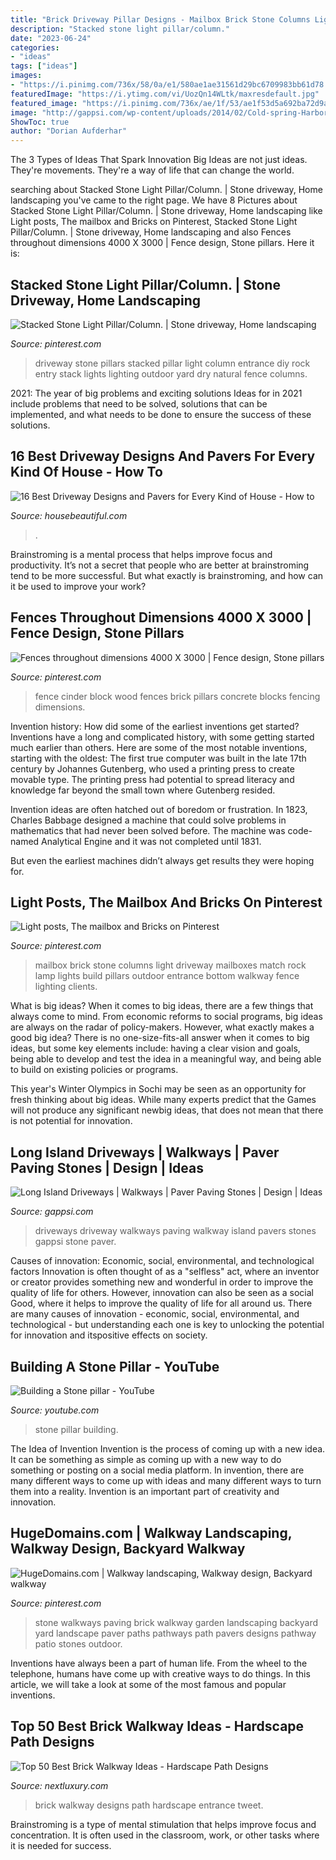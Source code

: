 ```yaml
---
title: "Brick Driveway Pillar Designs - Mailbox Brick Stone Columns Light Driveway Mailboxes Match Rock Lamp Lights Build Pillars Outdoor Entrance Bottom Walkway Fence Lighting Clients"
description: "Stacked stone light pillar/column."
date: "2023-06-24"
categories:
- "ideas"
tags: ["ideas"]
images:
- "https://i.pinimg.com/736x/58/0a/e1/580ae1ae31561d29bc6709983bb61d78.jpg"
featuredImage: "https://i.ytimg.com/vi/UozQn14WLtk/maxresdefault.jpg"
featured_image: "https://i.pinimg.com/736x/ae/1f/53/ae1f53d5a692ba72d9ad57e3c711833e.jpg"
image: "http://gappsi.com/wp-content/uploads/2014/02/Cold-spring-HarborCommackPictures-design-build-contractor-company-driveways-and-walkways-Remodeling-Services-Nassau-and-Suffolk-Long-island-NY-Gappsi.-2.jpg"
ShowToc: true
author: "Dorian Aufderhar"
---
```



The 3 Types of Ideas That Spark Innovation
Big Ideas are not just ideas. They're movements. They're a way of life that can change the world.

	

		
searching about Stacked Stone Light Pillar/Column. | Stone driveway, Home landscaping you've came to the right page. We have 8 Pictures about Stacked Stone Light Pillar/Column. | Stone driveway, Home landscaping like Light posts, The mailbox and Bricks on Pinterest, Stacked Stone Light Pillar/Column. | Stone driveway, Home landscaping and also Fences throughout dimensions 4000 X 3000 | Fence design, Stone pillars. Here it is:
		
    
## Stacked Stone Light Pillar/Column. | Stone Driveway, Home Landscaping

<img loading=lazy src="https://i.pinimg.com/736x/75/2a/17/752a17242beebbf20d3aeaffa6a54f96--stacked-stones-driveway-pillars.jpg" onerror="this.onerror=null;this.src='https://tse4.mm.bing.net/th?id=OIP.I5GIlYOgb0XSORfnlIEwNAHaLH&amp;pid=15.1';" alt="Stacked Stone Light Pillar/Column. | Stone driveway, Home landscaping">

_Source: pinterest.com_

>driveway stone pillars stacked pillar light column entrance diy rock entry stack lights lighting outdoor yard dry natural fence columns. 

	

2021: The year of big problems and exciting solutions
Ideas for in 2021 include problems that need to be solved, solutions that can be implemented, and what needs to be done to ensure the success of these solutions.

    
## 16 Best Driveway Designs And Pavers For Every Kind Of House - How To

<img loading=lazy src="https://hips.hearstapps.com/hmg-prod.s3.amazonaws.com/images/gettyimages-1011408814.jpg?crop=0.444xw:1.00xh;0.0935xw,0&amp;resize=480:*" onerror="this.onerror=null;this.src='https://tse2.mm.bing.net/th?id=OIP.rGkL3CickMZLgyDPefbiFAHaLH&amp;pid=15.1';" alt="16 Best Driveway Designs and Pavers for Every Kind of House - How to">

_Source: housebeautiful.com_

>. 

	

Brainstroming is a mental process that helps improve focus and productivity. It’s not a secret that people who are better at brainstroming tend to be more successful. But what exactly is brainstroming, and how can it be used to improve your work?

    
## Fences Throughout Dimensions 4000 X 3000 | Fence Design, Stone Pillars

<img loading=lazy src="https://i.pinimg.com/736x/ae/1f/53/ae1f53d5a692ba72d9ad57e3c711833e.jpg" onerror="this.onerror=null;this.src='https://tse4.mm.bing.net/th?id=OIP.PMQM4lwUUCBrtuKIkbGMwAHaFj&amp;pid=15.1';" alt="Fences throughout dimensions 4000 X 3000 | Fence design, Stone pillars">

_Source: pinterest.com_

>fence cinder block wood fences brick pillars concrete blocks fencing dimensions. 

	

Invention history: How did some of the earliest inventions get started?
Inventions have a long and complicated history, with some getting started much earlier than others. Here are some of the most notable inventions, starting with the oldest:
The first true computer was built in the late 17th century by Johannes Gutenberg, who used a printing press to create movable type. The printing press had potential to spread literacy and knowledge far beyond the small town where Gutenberg resided.

Invention ideas are often hatched out of boredom or frustration. In 1823, Charles Babbage designed a machine that could solve problems in mathematics that had never been solved before. The machine was code-named Analytical Engine and it was not completed until 1831.

But even the earliest machines didn’t always get results they were hoping for.

    
## Light Posts, The Mailbox And Bricks On Pinterest

<img loading=lazy src="https://s-media-cache-ak0.pinimg.com/736x/e8/04/b4/e804b42f7ec578069109f48a2da876fc.jpg" onerror="this.onerror=null;this.src='https://tse4.mm.bing.net/th?id=OIP.XSZPnqqU07Kvq7iu5frHwwHaJ3&amp;pid=15.1';" alt="Light posts, The mailbox and Bricks on Pinterest">

_Source: pinterest.com_

>mailbox brick stone columns light driveway mailboxes match rock lamp lights build pillars outdoor entrance bottom walkway fence lighting clients. 

	

What is big ideas?
When it comes to big ideas, there are a few things that always come to mind. From economic reforms to social programs, big ideas are always on the radar of policy-makers. However, what exactly makes a good big idea?
There is no one-size-fits-all answer when it comes to big ideas, but some key elements include: having a clear vision and goals, being able to develop and test the idea in a meaningful way, and being able to build on existing policies or programs.

This year's Winter Olympics in Sochi may be seen as an opportunity for fresh thinking about big ideas. While many experts predict that the Games will not produce any significant newbig ideas, that does not mean that there is not potential for innovation.

    
## Long Island Driveways | Walkways | Paver Paving Stones | Design | Ideas

<img loading=lazy src="http://gappsi.com/wp-content/uploads/2014/02/Cold-spring-HarborCommackPictures-design-build-contractor-company-driveways-and-walkways-Remodeling-Services-Nassau-and-Suffolk-Long-island-NY-Gappsi.-2.jpg" onerror="this.onerror=null;this.src='https://tse4.mm.bing.net/th?id=OIP.S5yGj054B8BGaUtSh6qijAHaE2&amp;pid=15.1';" alt="Long Island Driveways | Walkways | Paver Paving Stones | Design | Ideas">

_Source: gappsi.com_

>driveways driveway walkways paving walkway island pavers stones gappsi stone paver. 

	

Causes of innovation: Economic, social, environmental, and technological factors
Innovation is often thought of as a "selfless" act, where an inventor or creator provides something new and wonderful in order to improve the quality of life for others. However, innovation can also be seen as a social Good, where it helps to improve the quality of life for all around us. There are many causes of innovation - economic, social, environmental, and technological - but understanding each one is key to unlocking the potential for innovation and itspositive effects on society.

    
## Building A Stone Pillar - YouTube

<img loading=lazy src="https://i.ytimg.com/vi/UozQn14WLtk/maxresdefault.jpg" onerror="this.onerror=null;this.src='https://tse3.mm.bing.net/th?id=OIP.6DEv8wGDjwTlit8Aw9eOfgHaEK&amp;pid=15.1';" alt="Building a Stone pillar - YouTube">

_Source: youtube.com_

>stone pillar building. 

	

The Idea of Invention
Invention is the process of coming up with a new idea. It can be something as simple as coming up with a new way to do something or posting on a social media platform. In invention, there are many different ways to come up with ideas and many different ways to turn them into a reality. Invention is an important part of creativity and innovation.

    
## HugeDomains.com | Walkway Landscaping, Walkway Design, Backyard Walkway

<img loading=lazy src="https://i.pinimg.com/736x/58/0a/e1/580ae1ae31561d29bc6709983bb61d78.jpg" onerror="this.onerror=null;this.src='https://tse2.mm.bing.net/th?id=OIP.P-EMBNHbKRmt6jSOyjIBxwHaJ3&amp;pid=15.1';" alt="HugeDomains.com | Walkway landscaping, Walkway design, Backyard walkway">

_Source: pinterest.com_

>stone walkways paving brick walkway garden landscaping backyard yard landscape paver paths pathways path pavers designs pathway patio stones outdoor. 

	

Inventions have always been a part of human life. From the wheel to the telephone, humans have come up with creative ways to do things. In this article, we will take a look at some of the most famous and popular inventions.

    
## Top 50 Best Brick Walkway Ideas - Hardscape Path Designs

<img loading=lazy src="http://nextluxury.com/wp-content/uploads/home-entrance-designs-brick-walkway.jpg" onerror="this.onerror=null;this.src='https://tse2.mm.bing.net/th?id=OIP.kSONbsQ-Owk4NrXx9ItcAAAAAA&amp;pid=15.1';" alt="Top 50 Best Brick Walkway Ideas - Hardscape Path Designs">

_Source: nextluxury.com_

>brick walkway designs path hardscape entrance tweet. 

	

Brainstroming is a type of mental stimulation that helps improve focus and concentration. It is often used in the classroom, work, or other tasks where it is needed for success.

